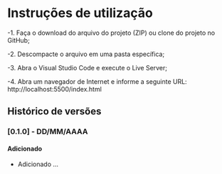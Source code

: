 # Instruções de utilização


-1.	Faça o download do arquivo do projeto (ZIP) ou clone do projeto no GitHub;

-2.	Descompacte o arquivo em uma pasta específica;

-3.	Abra o Visual Studio Code e execute o Live Server;

-4.	Abra um navegador de Internet e informe a seguinte URL:
http://localhost:5500/index.html

## Histórico de versões

### [0.1.0] - DD/MM/AAAA
#### Adicionado
- Adicionado ...
